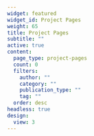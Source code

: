 ```yaml
---
widget: featured
widget_id: Project Pages
weight: 65
title: Project Pages
subtitle: ""
active: true
content:
  page_type: project-pages
  count: 0
  filters:
    author: ""
    category: ""
    publication_type: ""
    tag: ""
  order: desc
headless: true
design:
  view: 3
---
```

